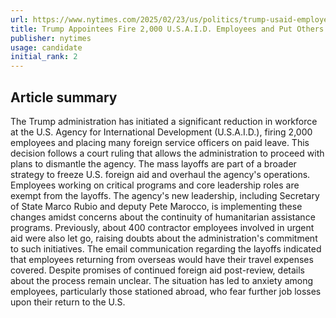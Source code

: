 ```yaml
---
url: https://www.nytimes.com/2025/02/23/us/politics/trump-usaid-employees-firing.html
title: Trump Appointees Fire 2,000 U.S.A.I.D. Employees and Put Others on Leave
publisher: nytimes
usage: candidate
initial_rank: 2
---
```

## Article summary
The Trump administration has initiated a significant reduction in workforce at the U.S. Agency for International Development (U.S.A.I.D.), firing 2,000 employees and placing many foreign service officers on paid leave. This decision follows a court ruling that allows the administration to proceed with plans to dismantle the agency. The mass layoffs are part of a broader strategy to freeze U.S. foreign aid and overhaul the agency's operations. Employees working on critical programs and core leadership roles are exempt from the layoffs. The agency's new leadership, including Secretary of State Marco Rubio and deputy Pete Marocco, is implementing these changes amidst concerns about the continuity of humanitarian assistance programs. Previously, about 400 contractor employees involved in urgent aid were also let go, raising doubts about the administration's commitment to such initiatives. The email communication regarding the layoffs indicated that employees returning from overseas would have their travel expenses covered. Despite promises of continued foreign aid post-review, details about the process remain unclear. The situation has led to anxiety among employees, particularly those stationed abroad, who fear further job losses upon their return to the U.S.
